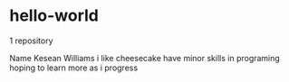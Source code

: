 # hello-world
1 repository

Name Kesean Williams i like cheesecake
have minor skills in programing 
hoping to learn more as i progress 

